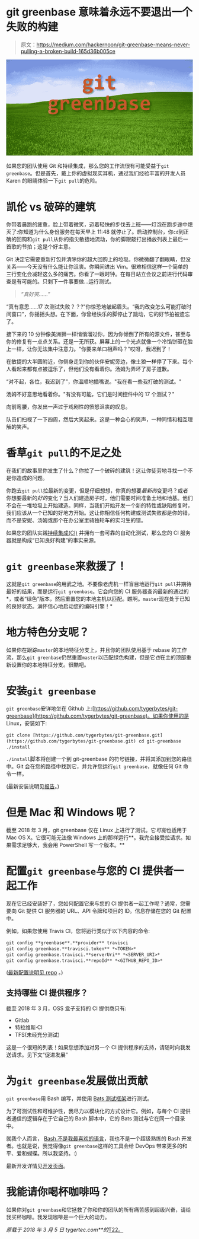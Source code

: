 # git greenbase 意味着永远不要退出一个失败的构建

> 原文：<https://medium.com/hackernoon/git-greenbase-means-never-pulling-a-broken-build-165d36b005ce>

![](img/ea79e522bd0b33f03493c790bebd9e6b.png)

如果您的团队使用 Git 和持续集成，那么您的工作流很有可能受益于`git greenbase`。但是首先，戴上你的虚拟现实耳机，通过我们经验丰富的开发人员 Karen 的眼睛体验一下`git pull`的危险。

# 凯伦 vs 破碎的建筑

你带着晨跑的疲惫，脸上带着微笑，迈着轻快的步伐去上班——灯泡在跑步途中熄灭了:你知道为什么身份服务在每天早上 11:48 就停止了。启动控制台，你`cd`到正确的回购和`git pull`从你的指尖敏捷地流动，你的脚跟敲打出播放列表上最后一首歌的节拍；这是个好主意。

Git 决定它需要重新打包并清除你的超大回购上的垃圾。你微微翻了翻眼睛，但没关系——今天没有什么能让你沮丧。你瞬间进出 Vim。很难相信这样一个简单的三行变化会减轻这么多的痛苦。你看了一眼时钟。在每日站立会议之前进行代码审查是有可能的。只剩下一件事要做…运行测试。

> *“真好笑……”*

“真有意思……17 次测试失败？？?"你惊恐地皱起眉头。“我的改变怎么可能打破时间窗口”，你摇摇头想。在下面，你曾经快乐的脚停止了跳动，它的好节拍被遗忘了。

接下来的 10 分钟像美洲狮一样悄悄溜过你，因为你倾倒了所有的源文件，甚至与你的修复有一点点关系。还是一无所获。屏幕上的一个光点就像一个冷馅饼砸在脸上一样，让你无法集中注意力。"你要来单口相声吗？"哎呀，我迟到了！

在敏捷的大半圆附近，你侧身走到你的伙伴安妮旁边，像土狼一样停了下来。每个人看起来都有点被逗乐了，但他们没有看着你。汤姆为弄坏了房子道歉。

“对不起，各位，我迟到了”，你温顺地插嘴说。"我在看一些我打破的测试。"

汤姆不好意思地看着你。"有没有可能，它们是时间控件中的 17 个测试？"

向前弯腰，你发出一声过于戏剧性的愤怒沮丧的叹息。

队员们扫视了一下四周，然后大笑起来。这是一种会心的笑声，一种同情和相互理解的笑声。

# 香草`git pull`的不足之处

在我们的故事里你发生了什么？你拉了一个破碎的建筑！这让你徒劳地寻找一个不是你造成的问题。

你跑去`git pull`拉最新的变更，但是仔细想想，你真的想要*最新的*变更吗？或者你想要最新的*好的*变化？当人们建造房子时，他们需要时间准备土地和地基。他们不会在一堆垃圾上开始建造。同样，当我们开始开发一个新的特性或缺陷修复时，我们应该从一个已知的好地方开始。这让你相信任何构建或测试失败都是你的错，而不是安妮、汤姆或那个在办公室里骑独轮车的实习生的错。

如果您的团队实践[持续集成(CI)](https://www.thoughtworks.com/continuous-integration) 并拥有一套可靠的自动化测试，那么您的 CI 服务器就是构成“已知良好构建”的事实来源。

# `git greenbase`来救援了！

这就是`git greenbase`的用武之地。不要像老虎机一样盲目地运行`git pull`并期待最好的结果，而是运行`git greenbase`。它会向您的 CI 服务器查询最新的通过的*，或者“绿色”版本，然后重置您的本地主机以匹配。瞧啊。`master`现在处于已知的良好状态。满怀信心地启动您的编码引擎！*

# 地方特色分支呢？

如果你在跟踪`master`的本地特征分支上，并且你的团队使用基于 rebase 的工作流，那么`git greenbase`仍然重置`master`以匹配绿色构建，但是它*也*在主的顶部重新设置你的本地特征分支。很酷吧。

# 安装`git greenbase`

`git greenbase`安详地坐在 Github 上:[https://github.com/tygerbytes/git-greenbase](https://github.com/tygerbytes/git-greenbase)。如果你使用的是 Linux，安装如下:

```
git clone [https://github.com/tygerbytes/git-greenbase.git](https://github.com/tygerbytes/git-greenbase.git) cd git-greenbase ./install
```

`./install`脚本将创建一个到 git-greenbase 的符号链接，并将其添加到您的路径中。Git 会在您的路径中找到它，并允许您运行`git greenbase`，就像任何 Git 命令一样。

(最新安装说明见[报告](https://github.com/tygerbytes/git-greenbase#installation)。)

# 但是 Mac 和 Windows 呢？

截至 2018 年 3 月，git greenbase 仅在 Linux 上进行了测试。它*可能*也适用于 Mac OS X。它很可能无法像 Windows 上的那样运行**。我完全接受拉请求。如果需求足够大，我会用 PowerShell 写一个版本。**

# 配置`git greenbase`与您的 CI 提供者一起工作

现在它已经安装好了，您如何配置它来与您的 CI 提供者一起工作呢？通常，您需要向 Git 提供 CI 服务器的 URL、API 令牌和项目的 ID。信息存储在您的 Git 配置中。

例如，如果您使用 Travis CI，您将运行类似于以下内容的命令:

```
git config **greenbase**.**provider** travisci
git config greenbase.**travisci.token** *<TOKEN>*
git config greenbase.travisci.**serverUri** *<SERVER_URI>*
git config greenbase.travisci.**repoId** *<GITHUB_REPO_ID>*
```

([最新配置说明见 repo](https://github.com/tygerbytes/git-greenbase#configuring-a-ci-provider) 。)

## 支持哪些 CI 提供程序？

截至 2018 年 3 月，OSS 盒子支持的 CI 提供商只有:

*   Gitlab
*   特拉维斯·CI
*   TFS(未经充分测试)

这是一个很短的列表！如果您想添加对另一个 CI 提供程序的支持，请随时向我发送请求。见下文“促进发展”

# 为`git greenbase`发展做出贡献

`git greenbase`用 Bash 编写，并使用 [Bats 测试框架](https://github.com/sstephenson/bats)进行测试。

为了可测试性和可维护性，我尽力以模块化的方式设计它。例如，与每个 CI 提供者通信的逻辑存在于它自己的 Bash 脚本中，它的 Bats 测试与它在同一个目录中。

就我个人而言， [Bash 不是我最喜欢的语言](https://twitter.com/tygertec/status/832089675301003266)，我也不是一个超级熟练的 Bash 开发者。也就是说，我觉得像`git greenbase`这样的工具会给 DevOps 带来更多的和平、爱和蝴蝶。所以我坚持。:)

最新开发详情见[开发页面](https://github.com/tygerbytes/git-greenbase/blob/master/DEVELOPMENT.md)。

# 我能请你喝杯咖啡吗？

如果你对`git greenbase`和它拯救了你和你的团队的所有痛苦感到超级兴奋，请给我买杯咖啡。我发现咖啡是一个巨大的动力。

*原载于 2018 年 3 月 5 日 tygertec.com**的*[T22。](https://tygertec.com/git-greenbase/)